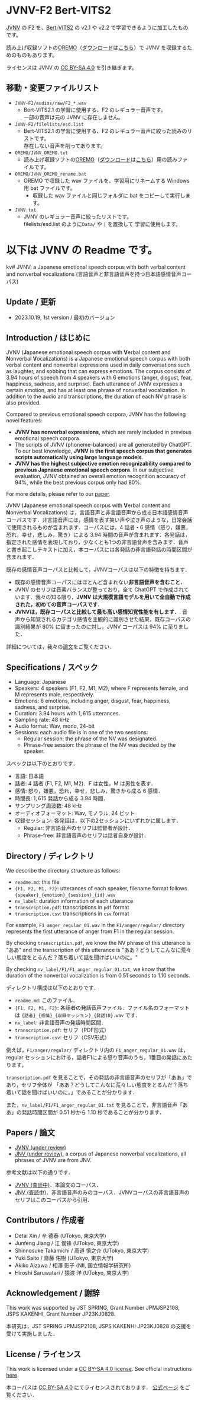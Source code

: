 # JVNV-F2 Bert-VITS2

[JVNV](https://sites.google.com/site/shinnosuketakamichi/research-topics/jvnv_corpus) の F2 を、[Bert-VITS2](https://github.com/fishaudio/Bert-VITS2) の v2.1 や v2.2 で学習できるように加工したものです。

読み上げ収録ソフトの[OREMO](http://nwp8861.web.fc2.com/soft/oremo/index.html)（[ダウンロード](https://twitter.com/nwp8861/status/1694845767738167719)は[こちら](https://onedrive.live.com/?id=4E56C6D911E0FAA3%21326&cid=4E56C6D911E0FAA3)）で JVNV を収録するためのものもあります。

ライセンスは JVNV の [CC BY-SA 4.0](https://creativecommons.org/licenses/by-sa/4.0/deed.ja) を引き継ぎます。

## 移動・変更ファイルリスト
- `JVNV-F2/audios/raw/F2_*.wav`
    - Bert-VITS2.1 の学習に使用する、F2 のレギュラー音声です。<br>一部の音声は元の JVNV に存在しません。
- `JVNV-F2/filelists/esd.list`
    - Bert-VITS2.1 の学習に使用する、F2 のレギュラー音声に絞った読みのリストです。<br>存在しない音声を削ってあります。
- `OREMO/JVNV_OREMO.txt`
    - 読み上げ収録ソフトの[OREMO](http://nwp8861.web.fc2.com/soft/oremo/index.html)（[ダウンロード](https://twitter.com/nwp8861/status/1694845767738167719)は[こちら](https://onedrive.live.com/?id=4E56C6D911E0FAA3%21326&cid=4E56C6D911E0FAA3)）用の読みファイルです。
- `OREMO/JVNV_OREMO_rename.bat`
    - OREMO で収録した wav ファイルを、学習用にリネームする Windows 用 bat ファイルです。
        - 収録した wav ファイルと同じフォルダに bat をコピーして実行します。
- `JVNV.txt`
    - JVNV のレギュラー音声に絞ったリストです。<br>filelists/esd.list のように`Data/` や `|` を置換して 学習に使用します。

# 以下は JVNV の Readme です。

kv# JVNV: a Japanese emotional speech corpus with both verbal content and nonverbal vocalizations (言語音声と非言語音声を持つ日本語感情音声コーパス)

## Update / 更新
- 2023.10.19, 1st version / 最初のバージョン

## Introduction / はじめに
JVNV (**J**apanese emotional speech corpus with **V**erbal content and **N**onverbal **V**ocalizations) is a Japanese emotional speech corpus with both verbal content and nonverbal expressions used in daily conversations such as laughter, and sobbing that can express emotions.
The corpus consists of $3.94$ hours of speech from $4$ speakers with $6$ emotions (anger, disgust, fear, happiness, sadness, and surprise).
Each utterance of JVNV expresses a certain emotion, and has at least one phrase of nonverbal vocalization.
In addition to the audio and transcriptions, the duration of each NV phrase is also provided.

Compared to previous emotional speech corpora, JVNV has the following novel features:
+ **JVNV has nonverbal expressions**, which are rarely included in previous emotional speech corpora.
+ The scripts of JVNV (phoneme-balanced) are all generated by ChatGPT. To our best knowledge, **JVNV is the first speech corpus that generates scripts automatically using large language models**.
+ **JVNV has the highest subjective emotion recognizability compared to previous Japnaese emotional speech corpora**. In our subjective evaluation, JVNV obtained an overall emotion recognition accuracy of $94\%$, while the best previous corpus only had $80\%$.

For more details, please refer to our [paper](https://arxiv.org/abs/2310.06072).

JVNV (**J**apanese emotional speech corpus with **V**erbal content and **N**onverbal **V**ocalizations) は，言語音声と非言語音声から成る日本語感情音声コーパスです．非言語音声には，感情を表す笑い声や泣き声のような，日常会話で使用されるものが含まれます．コーパスには，$4$ 話者・$6$ 感情（怒り，嫌悪，恐れ，幸せ，悲しみ，驚き）による $3.94$ 時間の音声が含まれます．各発話は，指定された感情を表現しており，少なくとも1つの非言語音声を含みます．音声と書き起こしテキストに加え，本コーパスには各発話の非言語発話の時間区間が含まれます．

既存の感情音声コーパスと比較して，JVNVコーパスは以下の特徴を持ちます．
 - 既存の感情音声コーパスにはほとんど含まれない**非言語音声を含むこと．**
 - JVNV のセリフは音素バランスが整っており，全て ChatGPT で作成されています．我々の知る限り，**JVNV は大規模言語モデルを用いて全自動で作成された，初めての音声コーパスです．**
 - **JVNVは，既存コーパスと比較して最も高い感情知覚性能を有します．**. 音声から知覚されるカテゴリ感情を主観的に識別させた結果，既存コーパスの識別結果が $80\%$ に留まったのに対し，JVNV コーパスは $94\%$ に至りました．

詳細については，我々の[論文](https://arxiv.org/abs/2310.06072)をご覧ください．

## Specifications / スペック
- Language: Japanese
- Speakers: $4$ speakers (F1, F2, M1, M2), where F represents female, and M represents male, respectively.
- Emotions: $6$ emotions, including anger, disgust, fear, happiness, sadness, and surprise.
- Duration: $3.94$ hours with $1,615$ utterances.
- Sampling rate: $48$ kHz
- Audio format: Wav, mono, $24$-bit
- Sessions: each audio file is in one of the two sessions:
    - Regular session: the phrase of the NV was designated.
    - Phrase-free session: the phrase of the NV was decided by the speaker.

スペックは以下のとおりです． 
- 言語: 日本語
- 話者: $4$ 話者 (F1, F2, M1, M2)．F は女性，M は男性を表す．
- 感情: 怒り，嫌悪，恐れ，幸せ，悲しみ，驚きから成る $6$ 感情．
- 時間長: $1,615$ 発話から成る $3.94$ 時間．
- サンプリング周波数: $48$ kHz
- オーディオフォーマット: Wav, モノラル, $24$ ビット
- 収録セッション: 各発話は，以下の2セッションにいずれかに属します．
    - Regular: 非言語音声のセリフは監督者が設計．
    - Phrase-free: 非言語音声のセリフは話者自身が設計．

## Directory / ディレクトリ
We describe the directory structure as follows:
- `readme.md`: this file
- `{F1, F2, M1, F2}`: utterances of each speaker, filename format follows `{speaker}_{emotion}_{session}_{id}.wav`
- `nv_label`: duration information of each utterance
- `transcription.pdf`: transcriptions in `pdf` format
- `transcription.csv`: transcriptions in `csv` format

For example, `F1_anger_regular_01.wav` in the `F1/anger/regular/` directory represents the first utterance of anger from F1 in the regular session.

By checking `transcription.pdf`, we know the NV phrase of this utterance is "ああ" and the transcription of this utterance is "ああ？どうしてこんなに荒々しい態度をとるんだ？落ち着いて話を聞けばいいのに。"

By checking `nv_label/F1/F1_anger_regular_01.txt`, we know that the duration of the nonverbal vocalization is from $0.51$ seconds to $1.10$ seconds.

ディレクトリ構成は以下のとおりです．
- `readme.md`: このファイル．
- `{F1, F2, M1, F2}`: 各話者の発話音声ファイル．ファイル名のフォーマットは `{話者}_{感情}_{収録セッション}_{発話ID}.wav` です．
- `nv_label`: 非言語音声の発話時間区間．
- `transcription.pdf`: セリフ（PDF形式）
- `transcription.csv`: セリフ（CSV形式）

例えば，`F1/anger/regular/` ディレクトリ内の `F1_anger_regular_01.wav` は，regular セッションにおける，話者F1による怒り音声のうち，1番目の発話にあたります，

`transcription.pdf` を見ることで，その発話の非言語音声のセリフが「ああ」であり，セリフ全体が 「ああ？どうしてこんなに荒々しい態度をとるんだ？落ち着いて話を聞けばいいのに。」であることが分かります．

また，`nv_label/F1/F1_anger_regular_01.txt` を見ることで，非言語音声「ああ」の発話時間区間が $0.51$ 秒から $1.10$ 秒であることが分かります．

## Papers / 論文
- [JVNV (under review)](https://arxiv.org/abs/2310.06072)
- [JNV (under review)](https://arxiv.org/abs/2305.12445), a corpus of Japanese nonverbal vocalizations, all phrases of JVNV are from JNV.

参考文献は以下の通りです．
- [JVNV (査読中)](https://arxiv.org/abs/2310.06072)．本論文のコーパス．
- [JNV (査読中)](https://arxiv.org/abs/2305.12445)．非言語音声のみのコーパス．JVNVコーパスの非言語音声のセリフはこのコーパスから引用．

## Contributors / 作成者
+ Detai Xin / 辛 德泰 (UTokyo, 東京大学)
+ Junfeng Jiang / 江 俊锋 (UTokyo, 東京大学)
+ Shinnosuke Takamichi / 高道 慎之介 (UTokyo, 東京大学)
+ Yuki Saito / 齋藤 佑樹 (UTokyo, 東京大学)
+ Akiko Aizawa / 相澤 彰子 (NII, 国立情報学研究所)
+ Hiroshi Saruwatari / 猿渡 洋 (UTokyo, 東京大学)

## Acknowledgement / 謝辞
This work was supported by JST SPRING, Grant Number JPMJSP2108, JSPS KAKENHI, Grant Number JP23KJ0828.

本研究は，JST SPRING JPMJSP2108, JSPS KAKENHI JP23KJ0828 の支援を受けて実施しました．

## License / ライセンス
This work is licensed under a [CC BY-SA 4.0 license](https://creativecommons.org/licenses/by-sa/4.0/).
See official instructions [here](https://creativecommons.org/about/cclicenses/).

本コーパスは [CC BY-SA 4.0](https://creativecommons.org/licenses/by-sa/4.0/) にてライセンスされております．
[公式ページ](https://creativecommons.org/about/cclicenses/) をご覧ください．